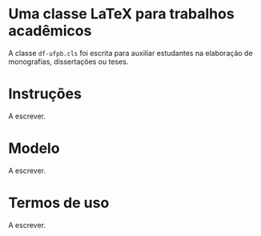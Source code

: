 # Uma classe LaTeX para trabalhos acadêmicos

A classe `df-ufpb.cls` foi escrita para auxiliar estudantes na elaboração de monografias, dissertações ou teses.

# Instruções

A escrever.

# Modelo

A escrever.

# Termos de uso

A escrever.
